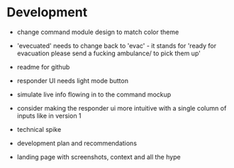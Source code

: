 # Development

* change command module design to match color theme

* 'evecuated' needs to change back to 'evac' - it stands for 'ready for evacuation please send a fucking ambulance/ to pick them up'

* readme for github


* responder UI needs light mode button

* simulate live info flowing in to the command mockup

* consider making the responder ui more intuitive with a single column of inputs like in version 1

* technical spike

* development plan and recommendations


* landing page with screenshots, context and all the hype
